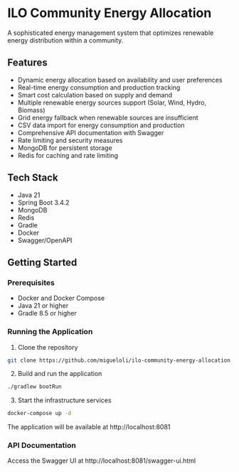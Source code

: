 # ILO Community Energy Allocation

A sophisticated energy management system that optimizes renewable energy distribution within a community.

## Features

- Dynamic energy allocation based on availability and user preferences
- Real-time energy consumption and production tracking
- Smart cost calculation based on supply and demand
- Multiple renewable energy sources support (Solar, Wind, Hydro, Biomass)
- Grid energy fallback when renewable sources are insufficient
- CSV data import for energy consumption and production
- Comprehensive API documentation with Swagger
- Rate limiting and security measures
- MongoDB for persistent storage
- Redis for caching and rate limiting

## Tech Stack

- Java 21
- Spring Boot 3.4.2
- MongoDB
- Redis
- Gradle
- Docker
- Swagger/OpenAPI

## Getting Started

### Prerequisites

- Docker and Docker Compose
- Java 21 or higher
- Gradle 8.5 or higher

### Running the Application

1. Clone the repository

```bash
git clone https://github.com/migueloli/ilo-community-energy-allocation.git
```

2. Build and run the application

```bash
./gradlew bootRun
```

3. Start the infrastructure services

```bash
docker-compose up -d
```

The application will be available at http://localhost:8081

### API Documentation

Access the Swagger UI at http://localhost:8081/swagger-ui.html